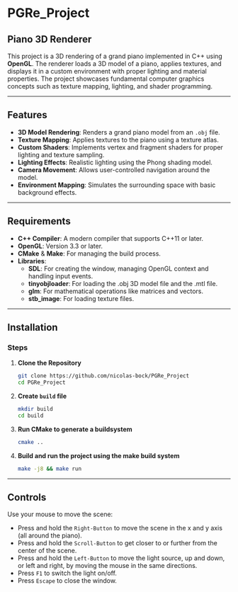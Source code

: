 # PGRe_Project
## Piano 3D Renderer

This project is a 3D rendering of a grand piano implemented in C++ using **OpenGL**. The renderer loads a 3D model of a piano, applies textures, and displays it in a custom environment with proper lighting and material properties. The project showcases fundamental computer graphics concepts such as texture mapping, lighting, and shader programming.

---

## Features

- **3D Model Rendering**: Renders a grand piano model from an `.obj` file.
- **Texture Mapping**: Applies textures to the piano using a texture atlas.
- **Custom Shaders**: Implements vertex and fragment shaders for proper lighting and texture sampling.
- **Lighting Effects**: Realistic lighting using the Phong shading model.
- **Camera Movement**: Allows user-controlled navigation around the model.
- **Environment Mapping**: Simulates the surrounding space with basic background effects.

---

## Requirements

- **C++ Compiler**: A modern compiler that supports C++11 or later.
- **OpenGL**: Version 3.3 or later.
- **CMake** & **Make**: For managing the build process.
- **Libraries**:
  - **SDL**: For creating the window, managing OpenGL context and handling input events.
  - **tinyobjloader**: For loading the .obj 3D model file and the .mtl file.
  - **glm**: For mathematical operations like matrices and vectors.
  - **stb_image**: For loading texture files.

---

## Installation
### Steps
1. **Clone the Repository**
   ```bash
   git clone https://github.com/nicolas-bock/PGRe_Project
   cd PGRe_Project
   ```

2. **Create ``build`` file**
   ```bash
   mkdir build
   cd build
   ```

3. **Run CMake to generate a buildsystem**
   ```bash
   cmake ..
   ```

5. **Build and run the project using the make build system**
   ```bash
   make -j8 && make run
   ```

---

## Controls
Use your mouse to move the scene:
* Press and hold the ``Right-Button`` to move the scene in the x and y axis (all around the piano).
* Press and hold the ``Scroll-Button`` to get closer to or further from the center of the scene.
* Press and hold the ``Left-Button`` to move the light source, up and down, or left and right, by moving the mouse in the same directions.
* Press ``F1`` to switch the light on/off.
* Press ``Escape`` to close the window.
